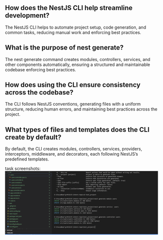 ## How does the NestJS CLI help streamline development?
The NestJS CLI helps to automate project setup, code generation, and common tasks, reducing manual work and enforcing best practices.

## What is the purpose of nest generate?
The nest generate command creates modules, controllers, services, and other components automatically, ensuring a structured and maintainable codebase enforcing best practices.
## How does using the CLI ensure consistency across the codebase?
The CLI follows NestJS conventions, generating files with a uniform structure, reducing human errors, and maintaining best practices across the project.

## What types of files and templates does the CLI create by default?
By default, the CLI creates modules, controllers, services, providers, interceptors, middleware, and decorators, each following NestJS’s predefined templates.


task screenshots:
![Generating Modules, service and controller from cli](image-2.png)